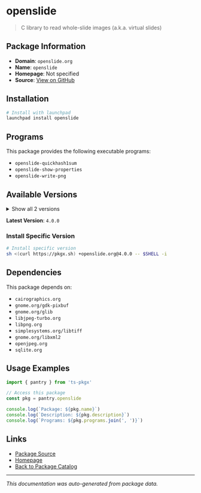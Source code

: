 # openslide

> C library to read whole-slide images (a.k.a. virtual slides)

## Package Information

- **Domain**: `openslide.org`
- **Name**: `openslide`
- **Homepage**: Not specified
- **Source**: [View on GitHub](https://github.com/pkgxdev/pantry/tree/main/projects/openslide.org/package.yml)

## Installation

```bash
# Install with launchpad
launchpad install openslide
```

## Programs

This package provides the following executable programs:

- `openslide-quickhash1sum`
- `openslide-show-properties`
- `openslide-write-png`

## Available Versions

<details>
<summary>Show all 2 versions</summary>

- `4.0.0`, `3.4.1`

</details>

**Latest Version**: `4.0.0`

### Install Specific Version

```bash
# Install specific version
sh <(curl https://pkgx.sh) +openslide.org@4.0.0 -- $SHELL -i
```

## Dependencies

This package depends on:

- `cairographics.org`
- `gnome.org/gdk-pixbuf`
- `gnome.org/glib`
- `libjpeg-turbo.org`
- `libpng.org`
- `simplesystems.org/libtiff`
- `gnome.org/libxml2`
- `openjpeg.org`
- `sqlite.org`

## Usage Examples

```typescript
import { pantry } from 'ts-pkgx'

// Access this package
const pkg = pantry.openslide

console.log(`Package: ${pkg.name}`)
console.log(`Description: ${pkg.description}`)
console.log(`Programs: ${pkg.programs.join(', ')}`)
```

## Links

- [Package Source](https://github.com/pkgxdev/pantry/tree/main/projects/openslide.org/package.yml)
- [Homepage](#)
- [Back to Package Catalog](../package-catalog.md)

---

*This documentation was auto-generated from package data.*
